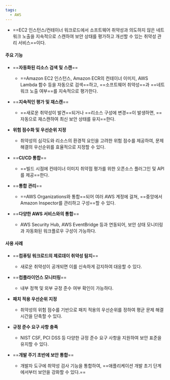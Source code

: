 ```yaml
---
tags:
  - AWS
---
```


- ==EC2 인스턴스/컨테이너 워크로드에서 소프트웨어 취약성과 의도하지 않은 네트워크 노출을 지속적으로 스캔하여 보안 상태를 평가하고 개선할 수 있는 취약성 관리 서비스==이다.


#### **주요 기능**

- ==**자동화된 리소스 검색 및 스캔**==
	- ==Amazon EC2 인스턴스, Amazon ECR의 컨테이너 이미지, AWS Lambda 함수 등을 자동으로 검색==하고, ==소프트웨어 취약성==과 ==네트워크 노출 여부==를 지속적으로 평가한다.

- ==**지속적인 평가 및 재스캔**==
	- ==새로운 취약성이 발견==되거나 ==리소스 구성에 변경==이 발생하면, 
	  ==자동으로 재스캔하여 최신 보안 상태를 유지==한다.

- **위험 점수화 및 우선순위 지정**
	- 취약성의 심각도와 리소스의 환경적 요인을 고려한 위험 점수를 제공하여,
	  문제 해결의 우선순위를 효율적으로 지정할 수 있다.

- ==**CI/CD 통합**==
	- ==빌드 시점에 컨테이너 이미지 취약점 평가를 위한 오픈소스 플러그인 및 API 를 제공==한다.

- ==**통합 관리**==
	- ==AWS Organizations와 통합==되어 여러 AWS 계정에 걸쳐, 
	  ==중앙에서 Amazon Inspector를 관리하고 구성==할 수 있다.

- ==**다양한 AWS 서비스와의 통합**==
	- AWS Security Hub, AWS EventBridge 등과 연동되어, 
	  보안 상태 모니터링과 자동화된 워크플로우 구성이 가능하다.


#### **사용 사례**

- ==**컴퓨팅 워크로드의 제로데이 취약성 탐지**==
	- 새로운 취약성이 공개되면 이를 신속하게 감지하여 대응할 수 있다.

- ==**컴플라이언스 모니터링**==
	- 내부 정책 및 외부 규정 준수 여부 확인이 가능하다.

- **패치 적용 우선순위 지정**
	- 취약성의 위험 점수를 기반으로 패치 적용의 우선순위를 정하여 평균 문제 해결 시간을 단축할 수 있다.

- **규정 준수 요구 사항 충족**
	- NIST CSF, PCI DSS 등 다양한 규정 준수 요구 사항을 지원하여 보안 표준을 유지할 수 있다.
	 
- ==**개발 주기 초반에 보안 통합**==
	- 개발자 도구에 취약성 검사 기능을 통합하여, 
	  ==애플리케이션 개발 초기 단계에서부터 보안을 강화할 수 있다.==

